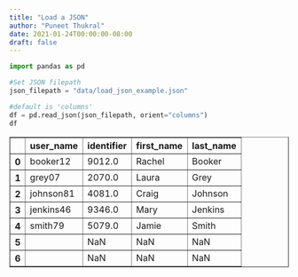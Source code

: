 ```yaml
---
title: "Load a JSON"
author: "Puneet Thukral"
date: 2021-01-24T00:00:00-08:00
draft: false
---
```



```python
import pandas as pd
```


```python
#Set JSON filepath
json_filepath = "data/load_json_example.json"
```


```python
#default is 'columns'
df = pd.read_json(json_filepath, orient="columns")
df
```




<div>
<style scoped>
    .dataframe tbody tr th:only-of-type {
        vertical-align: middle;
    }

    .dataframe tbody tr th {
        vertical-align: top;
    }

    .dataframe thead th {
        text-align: right;
    }
</style>
<table border="1" class="dataframe">
  <thead>
    <tr style="text-align: right;">
      <th></th>
      <th>user_name</th>
      <th>identifier</th>
      <th>first_name</th>
      <th>last_name</th>
    </tr>
  </thead>
  <tbody>
    <tr>
      <th>0</th>
      <td>booker12</td>
      <td>9012.0</td>
      <td>Rachel</td>
      <td>Booker</td>
    </tr>
    <tr>
      <th>1</th>
      <td>grey07</td>
      <td>2070.0</td>
      <td>Laura</td>
      <td>Grey</td>
    </tr>
    <tr>
      <th>2</th>
      <td>johnson81</td>
      <td>4081.0</td>
      <td>Craig</td>
      <td>Johnson</td>
    </tr>
    <tr>
      <th>3</th>
      <td>jenkins46</td>
      <td>9346.0</td>
      <td>Mary</td>
      <td>Jenkins</td>
    </tr>
    <tr>
      <th>4</th>
      <td>smith79</td>
      <td>5079.0</td>
      <td>Jamie</td>
      <td>Smith</td>
    </tr>
    <tr>
      <th>5</th>
      <td></td>
      <td>NaN</td>
      <td>NaN</td>
      <td>NaN</td>
    </tr>
    <tr>
      <th>6</th>
      <td></td>
      <td>NaN</td>
      <td>NaN</td>
      <td>NaN</td>
    </tr>
  </tbody>
</table>
</div>


